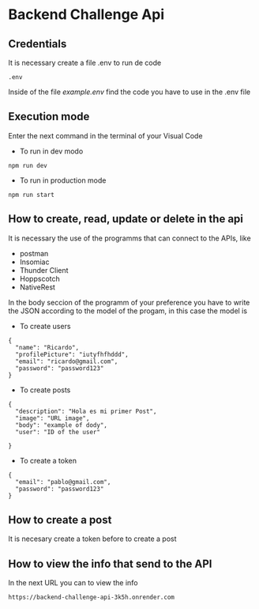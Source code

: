 # Backend Challenge Api

## Credentials 
It is necessary create a file .env to run de code
```
.env
```
Inside of the file *_example.env_* find the code you have to use in the .env file

## **Execution mode**

Enter the next command in the terminal of your Visual Code
- To run in dev modo

```
npm run dev 
```



- To run in production mode 
```
npm run start
```

## How to create, read, update or delete in the api

It is necessary the use of the programms that can connect to the APIs, like

- postman 
- Insomiac
- Thunder Client
- Hoppscotch
- NativeRest

In the body seccion of the programm of your preference you have to write the JSON according to the model of the progam, in this case the model is

- To create users
```
{
  "name": "Ricardo",
  "profilePicture": "iutyfhfhddd",
  "email": "ricardo@gmail.com",
  "password": "password123"
}

```
- To create posts 
```
{
  "description": "Hola es mi primer Post",
  "image": "URL image",
  "body": "example of dody",
  "user": "ID of the user"

}
```
- To create a token
```
{
  "email": "pablo@gmail.com",
  "password": "password123"
}
```

## How to create a post

It is necesary create a token before to create a post

## How to view the info that send to the API 

In the next URL you can to view the info

```
https://backend-challenge-api-3k5h.onrender.com
```